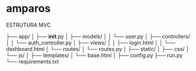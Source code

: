 # amparos

ESTRUTURA MVC

├── app/
│   ├── __init__.py
│   ├── models/
│   │   └── user.py
│   ├── controllers/
│   │   └── auth_controller.py
│   ├── views/
│   │   ├── login.html
│   │   └── dashboard.html
│   └── routes/
│       └── routes.py
│
├── static/
│   ├── css/
│   └── js/
│
├── templates/
│   └── base.html
│
├── config.py
├── run.py
└── requirements.txt